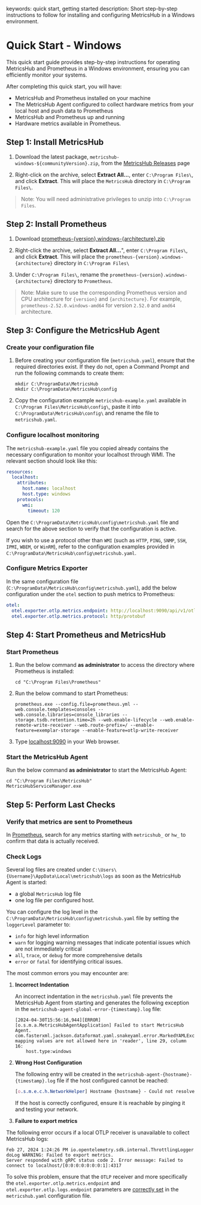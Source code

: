 keywords: quick start, getting started
description: Short step-by-step instructions to follow for installing and configuring MetricsHub in a Windows environment. 

# Quick Start - Windows

<!-- MACRO{toc|fromDepth=1|toDepth=1|id=toc} -->

This quick start guide provides step-by-step instructions for operating MetricsHub and Prometheus in a Windows environment, ensuring you can efficiently monitor your systems.

After completing this quick start, you will have:
* MetricsHub and Prometheus installed on your machine
* The MetricsHub Agent configured to collect hardware metrics from your local host and push data to Prometheus
* MetricsHub and Prometheus up and running
* Hardware metrics available in Prometheus. 

## Step 1: Install MetricsHub

1. Download the latest package, `metricshub-windows-${communityVersion}.zip`, from the [MetricsHub Releases](https://github.com/sentrysoftware/metricshub/releases/) page

2. Right-click on the archive, select **Extract All...**, enter `C:\Program Files\`, and click **Extract**. This will place the `MetricsHub` directory in `C:\Program Files\`.

> Note: You will need administrative privileges to unzip into `C:\Program Files`.

## Step 2: Install Prometheus

1. Download [prometheus-{version}.windows-{architecture}.zip](https://prometheus.io/download/)

2. Right-click the archive, select **Extract All...**", enter `C:\Program Files\`, and click **Extract**. This will place the `prometheus-{version}.windows-{architecture}` directory in `C:\Program Files\`

3. Under `C:\Program Files\`, rename the `prometheus-{version}.windows-{architecture}` directory to `Prometheus`.

> Note: Make sure to use the corresponding Prometheus version and CPU architecture for `{version}` and `{architecture}`. For example, `prometheus-2.52.0.windows-amd64` for version `2.52.0` and `amd64` architecture.

## Step 3: Configure the MetricsHub Agent

### Create your configuration file

1. Before creating your configuration file (`metricshub.yaml`), ensure that the required directories exist. If they do not, open a Command Prompt and run the following commands to create them:

   ```shell
   mkdir C:\ProgramData\MetricsHub
   mkdir C:\ProgramData\MetricsHub\config
   ```

2. Copy the configuration example `metricshub-example.yaml` available in `C:\Program Files\MetricsHub\config\`, paste it into `C:\ProgramData\MetricsHub\config\` and rename the file to `metricshub.yaml`.

### Configure localhost monitoring

The `metricshub-example.yaml` file you copied already contains the necessary configuration to monitor your localhost through WMI. The relevant section should look like this:

```yaml
resources:
  localhost:
    attributes:
      host.name: localhost
      host.type: windows
    protocols:
      wmi:
        timeout: 120
```


Open the `C:\ProgramData\MetricsHub\config\metricshub.yaml` file and search for the above section to verify that the configuration is active. 

If you wish to use a protocol other than `WMI` (such as `HTTP`, `PING`, `SNMP`, `SSH`, `IPMI`, `WBEM`, or `WinRM`), refer to the configuration examples provided in `C:\ProgramData\MetricsHub\config\metricshub.yaml`.

### Configure Metrics Exporter

In the same configuration file (`C:\ProgramData\MetricsHub\config\metricshub.yaml`), add the below configuration under the `otel` section to push metrics to Prometheus:

```yaml
otel:
  otel.exporter.otlp.metrics.endpoint: http://localhost:9090/api/v1/otlp/v1/metrics
  otel.exporter.otlp.metrics.protocol: http/protobuf
```

## Step 4: Start Prometheus and MetricsHub

### Start Prometheus

1. Run the below command **as administrator** to access the directory where Prometheus is installed:

    ```shell
    cd "C:\Program Files\Prometheus"
    ```

2. Run the below command to start Prometheus:

    ```shell
    prometheus.exe --config.file=prometheus.yml --web.console.templates=consoles --web.console.libraries=console_libraries --storage.tsdb.retention.time=2h --web.enable-lifecycle --web.enable-remote-write-receiver --web.route-prefix=/ --enable-feature=exemplar-storage --enable-feature=otlp-write-receiver
    ```

3. Type [localhost:9090](http://localhost:9090) in your Web browser.

### Start the MetricsHub Agent

Run the below command **as administrator** to start the MetricsHub Agent: 

```shell
cd "C:\Program Files\MetricsHub"
MetricsHubServiceManager.exe
```

## Step 5: Perform Last Checks

### Verify that metrics are sent to Prometheus

In [Prometheus](http://localhost:9090), search for any metrics starting with `metricshub_` or `hw_` to confirm that data is actually received. 


### Check Logs

Several log files are created under `C:\Users\{Username}\AppData\Local\metricshub\logs` as soon as the MetricsHub Agent is started:

* a global `MetricsHub` log file
* one log file per configured host. 

You can configure the log level in the `C:\ProgramData\MetricsHub\config\metricshub.yaml` file by setting the `loggerLevel` parameter to:

* `info` for high level information
* `warn` for logging warning messages that indicate potential issues which are not immediately critical
* `all`, `trace`, or `debug` for more comprehensive details
* `error` or `fatal` for identifying critical issues.

The most common errors you may encounter are:

1. **Incorrect Indentation**

    An incorrect indentation in the `metricshub.yaml` file prevents the MetricsHub Agent from starting and  generates the following exception in the `metricshub-agent-global-error-{timestamp}.log` file:

    ```
    [2024-04-30T15:56:16,944][ERROR][o.s.m.a.MetricsHubAgentApplication] Failed to start MetricsHub Agent.
    com.fasterxml.jackson.dataformat.yaml.snakeyaml.error.MarkedYAMLException: mapping values are not allowed here in 'reader', line 29, column 16:
        host.type:windows
    ```

2. **Wrong Host Configuration**

    The following entry will be created in the `metricshub-agent-{hostname}-{timestamp}.log` file if the host configured cannot be reached:

    ```css
    [o.s.m.e.c.h.NetworkHelper] Hostname {hostname} - Could not resolve the hostname to a valid IP address. The host is considered remote.
    ```

    If the host is correctly configured, ensure it is reachable by pinging it and testing your network.

3. **Failure to export metrics**

The following error occurs if a local OTLP receiver is unavailable to collect MetricsHub logs:

```
Feb 27, 2024 1:24:26 PM io.opentelemetry.sdk.internal.ThrottlingLogger doLog WARNING: Failed to export metrics. 
Server responded with gRPC status code 2. Error message: Failed to connect to localhost/[0:0:0:0:0:0:0:1]:4317
```

To solve this problem, ensure that the `OTLP` receiver and more specifically the `otel.exporter.otlp.metrics.endpoint` and `otel.exporter.otlp.logs.endpoint` parameters are [correctly set](#configure-metrics-exporter) in the `metricshub.yaml` configuration file.
